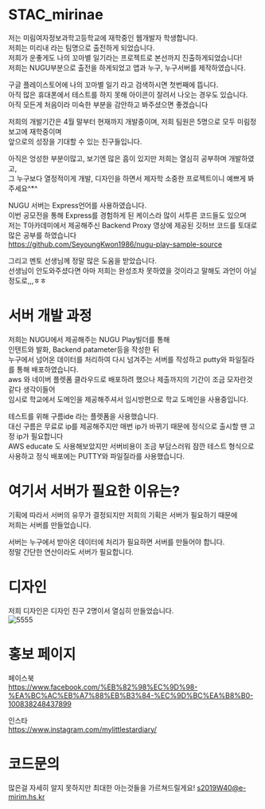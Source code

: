 # STAC_mirinae
 저는 미림여자정보과학고등학교에 재학중인 웹개발자 학생합니다. <br>
 저희는 미리내 라는 팀명으로 출전하게 되었습니다.<br>
 저희가 운좋게도 나의 꼬마별 일기라는 프로젝트로 본선까지 진출하게되었습니다!<br>
 저희는 NUGU부분으로 출전을 하게되었고 앱과 누구, 누구서버를 제작하였습니다.<br>
 
 구글 플레이스토어에 나의 꼬마별 일기 라고 검색하시면 첫번째에 뜹니다.<br>
 아직 많은 휴대폰에서 테스트를 하지 못해 아이콘이 잘려서 나오는 경우도 있습니다.<br>
 아직 모든게 처음이라 미숙한 부분을 감안하고 봐주셨으면 좋겠습니다
 
 저희의 개발기간은 4월 말부터 현재까지 개발중이며, 저희 팀원은 5명으로 모두 미림정보고에 재학중이며<br>
 앞으로의 성장을 기대할 수 있는 친구들입니다.
 
 아직은 엉성한 부분이많고, 보기엔 많은 흠이 있지만 저희는 열심히 공부하며 개발하였고,<br>
 그 누구보다 열정적이게 개발, 디자인을 하면서 제자학 소중한 프로젝트이니 예쁘게 봐주세요^*^
 
 NUGU 서버는 Express언어를 사용하였습니다.<br>
 이번 공모전을 통해 Express를 경험하게 된 케이스라 많이 서투른 코드들도 있으며 <br>
 저는 T아카데미에서 제공해주신 Backend Proxy 영상에 제공된 깃허브 코드를 토대로 많은 공부를 하였습니다<br>
 https://github.com/SeyoungKwon1986/nugu-play-sample-source<br>
 
 그리고 멘토 선생님께 정말 많은 도움을 받았습니다.<br>
 선생님이 안도와주셨다면 아마 저희는 완성조차 못하였을 것이라고 말해도 과언이 아닐정도로,,,ㅎㅎ<br>
 
 # 서버 개발 과정
 
 저희는 NUGU에서 제공해주는 NUGU Play빌더를 통해<br>
 인텐트와 발화, Backend patameter등을 작성한 뒤 <br>
 누구에서 넘어온 데이터를 처리하여 다시 넘겨주는 서버를 작성하고 putty와 파일질라를 통해 배포하였습니다. <br>
 aws 와 네이버 플렛폼 클라우드로 배포하려 했으나 제출까지의 기간이 조금 모자란것 같다 생각이들어 <br>
 임시로 학교에서 도메인을 제공해주셔서 임시방편으로 학교 도메인을 사용중입니다.
 
 테스트를 위해 구름ide 라는 플렛폼을 사용했습니다.<br>
 대신 구름은 무료로 ip를 제공해주지만 매번 ip가 바뀌기 때문에 정식으로 출시할 땐 고정 ip가 필요합니다<br>
 AWS educate 도 사용해보았지만 서버비용이 조금 부담스러워 잠깐 테스트 형식으로 사용하고
 정식 배포에는 PUTTY와 파일질라를 사용했습니다.
 
 # 여기서 서버가 필요한 이유는?
 
 기획에 따라서 서버의 유무가 결정되지만 저희의 기획은 서버가 필요하기 때문에 <br>
 저희는 서버를 만들었습니다.
 
 서버는 누구에서 받아온 데이터에 처리가 필요하면 서버를 만들어야 합니다. <br>
 정말 간단한 연산이라도 서버가 필요합니다.
 
 # 디자인
 
 저희 디자인은 디자인 친구 2명이서 열심히 만들었습니다.<br>
 ![5555](https://user-images.githubusercontent.com/63581073/93966364-78690f80-fd9f-11ea-9543-ae1d807ec714.jpg)
 
 
 # 홍보 페이지
 
 페이스북 <br>
 https://www.facebook.com/%EB%82%98%EC%9D%98-%EA%BC%AC%EB%A7%88%EB%B3%84-%EC%9D%BC%EA%B8%B0-100838248437899
 
 인스타<br>
 https://www.instagram.com/mylittlestardiary/
 
 # 코드문의
 
 많은걸 자세히 알지 못하지만 최대한 아는것들을 가르쳐드릴게요!
 s2019W40@e-mirim.hs.kr
 
 
